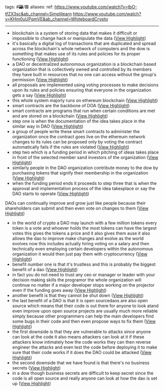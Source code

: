 tags: #🗃/🟥 
aliases: 
ref: 
https://www.youtube.com/watch?v=tbO-tfZX3sc&ab_channel=Simplilearn
https://www.youtube.com/watch?v=KHm0uUPqmVE&ab_channel=WhiteboardCrypto

---

- blockchain is a system of storing data that makes it difficult or impossible to change hack or manipulate the data ([View Highlight](https://read.readwise.io/read/01gqp9xpf1m2erq54wx5sd2ftp))
- it's basically a digital log of transactions that are duplicated and spread across the blockchain's whole network of computers and the dow is something that makes use of its rules and policies for its proper functioning ([View Highlight](https://read.readwise.io/read/01gqp9yw09z7qa0tv78h2sk0r2))
- a DAO or decentralized autonomous organization is a blockchain
  based organization that is collectively owned and controlled by its members they have built in resources that no one can access without the group's permission ([View Highlight](https://read.readwise.io/read/01gqp9z6k5pe3ycr98tmbqvem1))
- all proposals are implemented using voting processes to make decisions upon its rules and policies ensuring that everyone in the organization gets a say ([View Highlight](https://read.readwise.io/read/01gqp9zd590qyx1q4q60vw7q1s))
- this whole system majorly runs on ethereum blockchain ([View Highlight](https://read.readwise.io/read/01gqp9zgpp3hjhf2rdszwyqp4v))
- smart contracts are the backbone of DOA ([View Highlight](https://read.readwise.io/read/01gqpa2w7z15aa00v1a9a4n3jd))
- smart contracts are programs that run when certain conditions are met and are stored on a blockchain ([View Highlight](https://read.readwise.io/read/01gqpa3783jybfjc19drkfxaxa))
- step one is when the documentation of the idea takes place in the similar way in DAO ([View Highlight](https://read.readwise.io/read/01gqpa5s77bffrgrx05cgj9056))
- a group of people write these smart contracts to administer the organization once the contract goes live on the ethereum network changes to its rules can be proposed only by voting the contract automatically fails if the rules are violated ([View Highlight](https://read.readwise.io/read/01gqpa63epb1eq3yjvqghf2kct))
- step two which is a funding period in which pitching of ideas takes place in front of the selected member sand investors of the organization ([View Highlight](https://read.readwise.io/read/01gqpak2a2h4xbha5xchdqaces))
- similarly people in the DAO organization contribute money to the dow by purchasing tokens that signify their membership in the organization ([View Highlight](https://read.readwise.io/read/01gqpakfn8hyzaw851fh55n823))
- when the funding period ends it proceeds to step three that is when the approval and implementation process of the idea takesplace or say the DAO starts to operate ([View Highlight](https://read.readwise.io/read/01gqpamdsmbtg51hs08ngd0aqk))


 DAOs can continually improve and grow just like people because their shareholders can submit and then even vote on changes to them ([View Highlight](https://read.readwise.io/read/01gqpazrhr4emwjr10hf9x6ywp))
- in the world of crypto a DAO may launch with a few million tokens every token is a vote and whoever holds the most tokens can have the largest votes this gives the tokens a price and it also gives them ause it also allows the dao to improve make changes and evolve as the world evolves now this includes actually hiring voting on a salary and then technically even employing certain developers within the autonomous organization it would then just pay them with cryptocurrency ([View Highlight](https://read.readwise.io/read/01gqpb0rqnd724ffpxx33qpqyc))
- benefit number one is that it's trustless and this is probably the biggest benefit of a dao ([View Highlight](https://read.readwise.io/read/01gqpb33wazcdabgkr9sxjwkdj))
- in fact you do not need to trust any ceo or manager or leader with your decision making skills the programor the whole organization will continue no matter if a major developer stops working on the projector even if the funding goes away ([View Highlight](https://read.readwise.io/read/01gqpb3rjdb9s8ey5cf5rnp5y7))
- another benefit is that they cannot be shut down ([View Highlight](https://read.readwise.io/read/01gqpb417dm2czc9m031nz8gme))
- the last benefit of a DAO is that it is open sourcedaos are also open source which means
  that their code is out there for anyone to look atand even improve upon open source projects are usually much more reliable simply because other programmers can help the main developers find some bugs in their code and then even propose ways to fix them ([View Highlight](https://read.readwise.io/read/01gqpb50fazknxqsvcn3xbd8pb))
- the first downside is that they are vulnerable to attacks since anyone can look at the code it also means attackers can look at it if these attackers know intimately how the code works they can then reverse engineer the attacks
  and even test the code before deploying it to make sure that their code works if it does the DAO could be attacked ([View Highlight](https://read.readwise.io/read/01gqpb5gc51m49nzavv2p8asa7))
- the second downside that we have found is that there's no business secrets ([View Highlight](https://read.readwise.io/read/01gqpb6avhabdzhbemvtepayd6))
- in a dow though business secrets are difficult to keep secret since the code
  is all open source and really anyone can look at how the dao is set up ([View Highlight](https://read.readwise.io/read/01gqpb6x1zyjbqf2fefnmaabg1))
